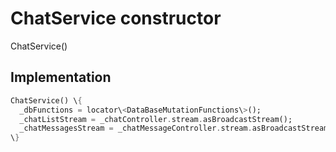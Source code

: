 


# ChatService constructor







ChatService()





## Implementation

```dart
ChatService() \{
  _dbFunctions = locator\<DataBaseMutationFunctions\>();
  _chatListStream = _chatController.stream.asBroadcastStream();
  _chatMessagesStream = _chatMessageController.stream.asBroadcastStream();
\}
```







